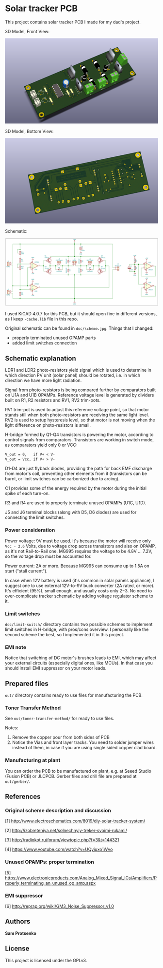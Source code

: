# Solar tracker PCB

This project contains solar tracker PCB I made for my dad's project.

3D Model, Front View:

![Image](doc/screenshots/revb/3d-model-front.png?raw=true "3D Model, Front View")

3D Model, Bottom View:

![Image](doc/screenshots/revb/3d-model-bottom.png?raw=true "3D Mode, Bottom View")

Schematic:

![Image](doc/screenshots/revb/schematic.png?raw=true "Schematic")

I used KiCAD 4.0.7 for this PCB, but it should open fine in different versions,
as I keep `-cache.lib` file in this repo.

Original schematic can be found in `doc/scheme.jpg`. Things that I changed:
* properly terminated unused OPAMP parts
* added limit switches connection

## Schematic explanation

LDR1 and LDR2 photo-resistors yield signal which is used to determine in which
direction PV unit (solar panel) should be rotated, i.e. in which direction
we have more light radiation.

Signal from photo-resistors is being compared further by comparators built on
U1A and U1B OPAMPs. Reference voltage level is generated by dividers built on
R1, R2 resistors and RV1, RV2 trim-pots.

RV1 trim-pot is used to adjust this reference voltage point, so that motor
stands still when both photo-resistors are receiving the same light level.
RV2 is used to setup hysteresis level, so that motor is not moving when the
light difference on photo-resistors is small.

H-bridge formed by Q1-Q4 transistors is powering the motor, according to control
signals from comparators. Transistors are working in switch mode, as comparators
yield only 0 or VCC:

    V_out = 0,   if V+ < V-
    V_out = Vcc, if V+ > V-

D1-D4 are just flyback diodes, providing the path for back EMF discharge from
motor's coil, preventing other elements from it (transistors can be burnt, or
limit switches can be carbonized due to arcing).

C1 provides some of the energy required by the motor during the initial spike of
each turn-on.

R3 and R4 are used to properly terminate unused OPAMPs (U1C, U1D).

J5 and J6 terminal blocks (along with D5, D6 diodes) are used for connecting the
limit switches.

### Power consideration

Power voltage: 9V must be used. It's because the motor will receive only
`Vcc - 2.6` Volts, due to voltage drop across transistors and also on OPAMP,
as it's not Rail-to-Rail one. MG995 requires the voltage to be 4.8V ... 7.2V,
so the voltage drop must be accounted for.

Power current: 2A or more. Because MG995 can consume up to 1.5A on start
("stall current").

In case when 12V battery is used (it's common in solar panels appliance),
I suggest one to use external 12V-to-9V buck converter (2A rated, or more). It's
efficient (95%), small enough, and usually costs only $2-$3. No need to
over-complicate tracker schematic by adding voltage regulator scheme to it.

### Limit switches

`doc/limit-switch/` directory contains two possible schemes to implement limit
switches in H-bridge, with pros/cons overview. I personally like the second
scheme the best, so I implemented it in this project.

### EMI note

Notice that switching of DC motor's brushes leads to EMI, which may affect your
external circuits (especially digital ones, like MCUs). In that case you should
install EMI suppressor on your motor leads.

## Prepared files

`out/` directory contains ready to use files for manufacturing the PCB.

### Toner Transfer Method

See `out/toner-transfer-method/` for ready to use files.

Notes:
1. Remove the copper pour from both sides of PCB
2. Notice the Vias and front layer tracks. You need to solder jumper wires
   instead of them, in case if you are using single sided copper clad board.

### Manufacturing at plant

You can order the PCB to be manufactured on plant, e.g. at Seeed Studio (Fusion
PCB) or JLCPCB. Gerber files and drill file are prepared at `out/gerber/`.

## References

### Original scheme description and discussion

[1] http://www.electroschematics.com/8019/diy-solar-tracker-system/

[2] http://izobreteniya.net/solnechnyiy-treker-svoimi-rukami/

[3] http://radiokot.ru/forum/viewtopic.php?f=3&t=144321

[4] https://www.youtube.com/watch?v=UQyiuxo1Wvo

### Unused OPAMPs: proper termination

[5] https://www.electronicproducts.com/Analog_Mixed_Signal_ICs/Amplifiers/Properly_terminating_an_unused_op_amp.aspx

### EMI suppressor

[6] http://reprap.org/wiki/GM3_Noise_Suppressor_v1.0

## Authors

**Sam Protsenko**

## License

This project is licensed under the GPLv3.
